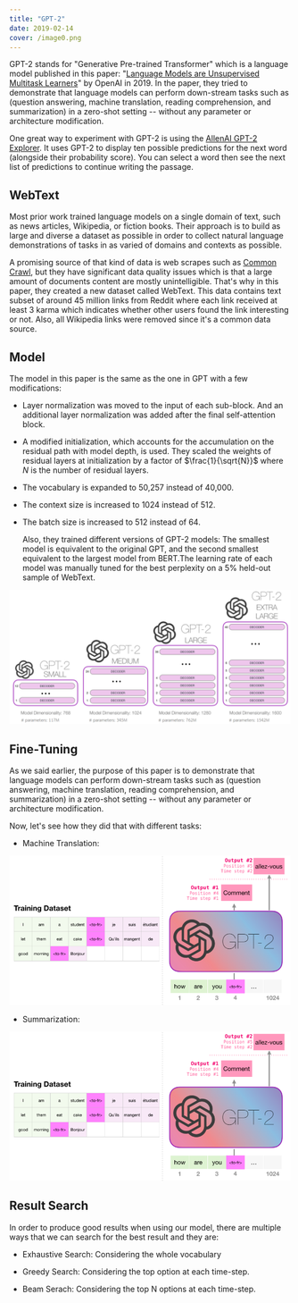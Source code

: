 ```yaml
---
title: "GPT-2"
date: 2019-02-14
cover: /image0.png
---
```


GPT-2 stands for "Generative Pre-trained Transformer" which is a
language model published in this paper: "[Language Models are
Unsupervised Multitask
Learners](https://cdn.openai.com/better-language-models/language_models_are_unsupervised_multitask_learners.pdf)"
by OpenAI in 2019. In the paper, they tried to demonstrate that language
models can perform down-stream tasks such as (question answering,
machine translation, reading comprehension, and summarization) in a
zero-shot setting -- without any parameter or architecture modification.

One great way to experiment with GPT-2 is using the [AllenAI GPT-2
Explorer](https://demo.allennlp.org/next-token-lm). It uses GPT-2 to
display ten possible predictions for the next word (alongside their
probability score). You can select a word then see the next list of
predictions to continue writing the passage.

WebText
-------

Most prior work trained language models on a single domain of text, such
as news articles, Wikipedia, or fiction books. Their approach is to
build as large and diverse a dataset as possible in order to collect
natural language demonstrations of tasks in as varied of domains and
contexts as possible.

A promising source of that kind of data is web scrapes such as [Common
Crawl](https://commoncrawl.org/), but they have significant data quality
issues which is that a large amount of documents content are mostly
unintelligible. That's why in this paper, they created a new dataset
called WebText. This data contains text subset of around 45 million
links from Reddit where each link received at least 3 karma which
indicates whether other users found the link interesting or not. Also,
all Wikipedia links were removed since it's a common data source.

Model
-----

The model in this paper is the same as the one in GPT with a few
modifications:

-   Layer normalization was moved to the input of each sub-block. And an
    additional layer normalization was added after the final
    self-attention block.

-   A modified initialization, which accounts for the accumulation on
    the residual path with model depth, is used. They scaled the
    weights of residual layers at initialization by a factor of
    $\frac{1}{\sqrt{N}}$ where $N$ is the number of residual layers.

-   The vocabulary is expanded to 50,257 instead of 40,000.

-   The context size is increased to 1024 instead of 512.

-   The batch size is increased to 512 instead of 64.

    Also, they trained different versions of GPT-2 models: The smallest
    model is equivalent to the original GPT, and the second smallest
    equivalent to the largest model from BERT.The learning rate of each
    model was manually tuned for the best perplexity on a 5% held-out
    sample of WebText.

<div align="center">
    <img src="media/GPT-2/image1.png" width=750>
</div>

Fine-Tuning
-----------

As we said earlier, the purpose of this paper is to demonstrate that
language models can perform down-stream tasks such as (question
answering, machine translation, reading comprehension, and
summarization) in a zero-shot setting -- without any parameter or
architecture modification.

Now, let's see how they did that with different tasks:

-   Machine Translation:

<div align="center">
    <img src="media/GPT-2/image2.png" width=750>
</div>

-   Summarization:

<div align="center">
    <img src="media/GPT-2/image2.png" width=750>
</div>

Result Search
-------------

In order to produce good results when using our model, there are
multiple ways that we can search for the best result and they are:

-   Exhaustive Search: Considering the whole vocabulary

-   Greedy Search: Considering the top option at each time-step.

-   Beam Serach: Considering the top N options at each time-step.
